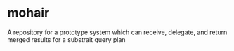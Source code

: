 # mohair
A repository for a prototype system which can receive, delegate, and return merged results for a substrait query plan
